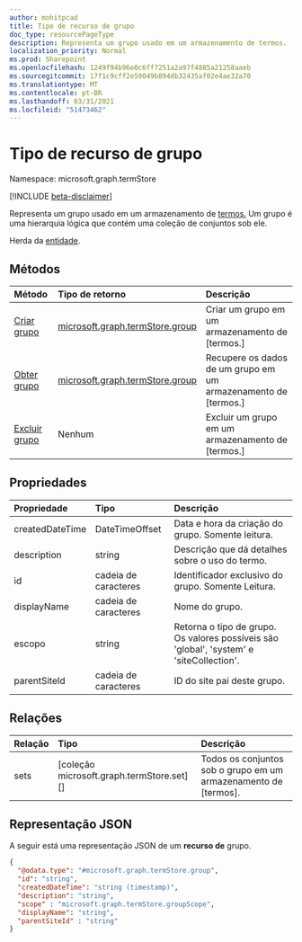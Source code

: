 ```yaml
---
author: mohitpcad
title: Tipo de recurso de grupo
doc_type: resourcePageType
description: Representa um grupo usado em um armazenamento de termos.
localization_priority: Normal
ms.prod: Sharepoint
ms.openlocfilehash: 1249f94b96e0c6ff7251a2a97f4885a21258aaeb
ms.sourcegitcommit: 17f1c9cff2e59049b894db32435af02e4ae32a70
ms.translationtype: MT
ms.contentlocale: pt-BR
ms.lasthandoff: 03/31/2021
ms.locfileid: "51473462"
---
```

# <a name="group-resource-type"></a>Tipo de recurso de grupo

Namespace: microsoft.graph.termStore

[!INCLUDE [beta-disclaimer](../../includes/beta-disclaimer.md)]


Representa um grupo usado em um armazenamento de [termos.](../resources/termstore-store.md) Um grupo é uma hierarquia lógica que contém uma coleção de conjuntos sob ele. 

Herda da [entidade](../resources/entity.md).


## <a name="methods"></a>Métodos

| Método                                                   | Tipo de retorno       |    Descrição
|:---------------------------------------------------------|:------------------|:---------------------
| [Criar grupo](../api/termstore-group-post.md)                     | [microsoft.graph.termStore.group] | Criar um grupo em um armazenamento de [termos.]
| [Obter grupo](../api/termstore-store-get-group.md)                           | [microsoft.graph.termStore.group] | Recupere os dados de um grupo em um armazenamento de [termos.]
| [Excluir grupo](../api/termstore-group-delete.md)                     | Nenhum |  Excluir um grupo em um armazenamento de [termos.]

## <a name="properties"></a>Propriedades

| Propriedade             | Tipo               | Descrição
|:---------------------|:-------------------|:------------------------------------
| createdDateTime      | DateTimeOffset     | Data e hora da criação do grupo. Somente leitura.
| description          | string             | Descrição que dá detalhes sobre o uso do termo.
| id                   | cadeia de caracteres             | Identificador exclusivo do grupo. Somente Leitura.
| displayName          | cadeia de caracteres             | Nome do grupo.
| escopo                | string              | Retorna o tipo de grupo. Os valores possíveis são 'global', 'system' e 'siteCollection'.
| parentSiteId         | cadeia de caracteres             | ID do site pai deste grupo.

## <a name="relationships"></a>Relações
| Relação       | Tipo                        | Descrição
|:-------------------|:----------------------------|:--------------------------
| sets           | [coleção microsoft.graph.termStore.set][] | Todos os conjuntos sob o grupo em um armazenamento de [termos].

## <a name="json-representation"></a>Representação JSON

A seguir está uma representação JSON de um **recurso de** grupo.
<!-- {
  "blockType": "resource",
  "keyProperty": "id",
  "@odata.type": "microsoft.graph.termStore.group",
  "baseType": "microsoft.graph.entity",
  "openType": false
}
-->
```json
{
  "@odata.type": "#microsoft.graph.termStore.group",
  "id": "string",
  "createdDateTime": "string (timestamp)",
  "description": "string",
  "scope" : "microsoft.graph.termStore.groupScope",
  "displayName": "string",
  "parentSiteId" : "string"
}
```



[identitySet]: identitySet.md
[microsoft.graph.termStore.set]: termstore-set.md
[microsoft.graph.termStore.group]: termstore-group.md
[microsoft.graph.termStore.store]: termstore-store.md
[store]: ../resources/termstore-store.md
[group]: ../resources/termstore-group.md
[set]: ../resources/termstore-set.md
<!--
{
  "type": "#page.annotation",
  "description": "TermGroup is the entity used for managing permissions for the termSets in termStore",
  "keywords": "termGroup,facet,resource",
  "section": "documentation",
  "tocPath": "TermGroup",
  "tocBookmarks": {
    "Resources/termStore.group": "#"
  },
  "suppressions": []
}
-->


